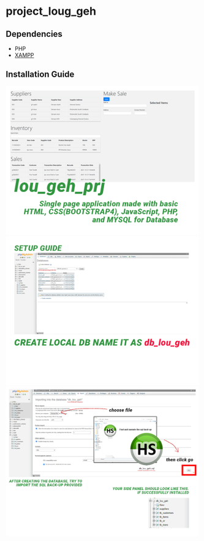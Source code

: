 # project_loug_geh


## Dependencies
  - PHP
  - [XAMPP](https://www.apachefriends.org/index.html")


## Installation Guide


![20210730073347_1](https://github.com/einra11/project_loug_geh/blob/main/documentation/documentation1.png)
![20210730073347_1](https://github.com/einra11/project_loug_geh/blob/main/documentation/documentation2.png)
![20210730073347_1](https://github.com/einra11/project_loug_geh/blob/main/documentation/documentation3.png)

